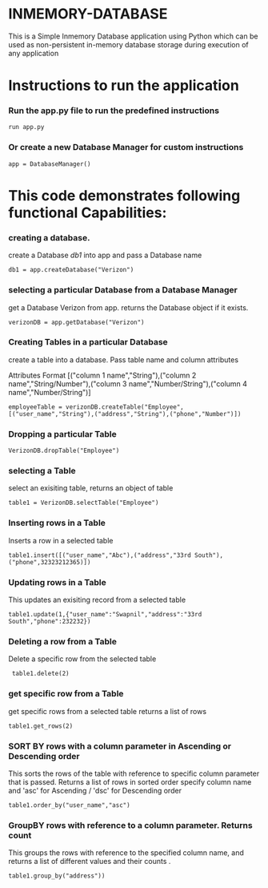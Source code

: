 
# INMEMORY-DATABASE

This is a Simple Inmemory Database application using Python which can be used as non-persistent in-memory database storage during execution of any application


# Instructions to run the application

### Run the app.py file to run the predefined instructions
```
run app.py
```
### Or create a new Database Manager for custom instructions
```
app = DatabaseManager()
```

# This code demonstrates following functional Capabilities:

### creating a database.
create a Database *db1* into app and pass a Database name
```
db1 = app.createDatabase("Verizon")
```

### selecting a particular Database from a Database Manager
get a Database Verizon from app. returns the Database object if it exists. 

```
verizonDB = app.getDatabase("Verizon")
```
### Creating Tables in a particular Database
create a table into a database. Pass table name and column attributes 

Attributes Format [("column 1 name","String"),("column 2 name","String/Number"),("column 3 name","Number/String"),("column 4 name","Number/String")]

```
employeeTable = verizonDB.createTable("Employee",[("user_name","String"),("address","String"),("phone","Number")])
```

### Dropping a particular Table
```
VerizonDB.dropTable("Employee")
```

### selecting a Table
select an exisiting table, returns an object of table
```  
table1 = VerizonDB.selectTable("Employee")    
```

### Inserting rows in a Table

Inserts a row in a selected table

```
table1.insert([("user_name","Abc"),("address","33rd South"),("phone",32323212365)])
```

### Updating rows in a Table
This updates an exisiting record from a selected table

```
table1.update(1,{"user_name":"Swapnil","address":"33rd South","phone":232232})    
```
### Deleting a row from a Table
Delete a specific row from the selected table
```
 table1.delete(2)
```
### get specific row from a Table
get specific rows from a selected table returns a list of rows
```
table1.get_rows(2)
```
### SORT BY rows with a column parameter in Ascending or Descending order
This sorts the rows of the table with reference to specific column parameter that is passed. Returns a list of rows in sorted order
specify column name and 'asc' for Ascending / 'dsc' for Descending order
```
table1.order_by("user_name","asc")
```
### GroupBY rows with reference to a column parameter. Returns count 

This groups the rows with reference to the specified column name, and returns a list of different values and their counts . 

```
table1.group_by("address"))
```



